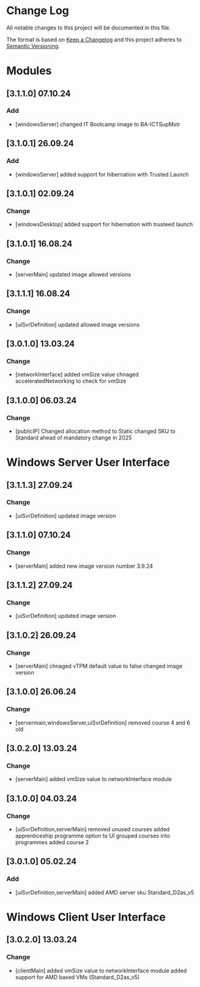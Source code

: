 # Change Log
All notable changes to this project will be documented in this file.
 
The format is based on [Keep a Changelog](http://keepachangelog.com/)
and this project adheres to [Semantic Versioning](http://semver.org/).


# Modules

## [3.1.1.0] 07.10.24
### Add
- [windowsServer]
  changed IT Bootcamp image to BA-ICTSupMstr

## [3.1.0.1] 26.09.24
### Add
- [windowsServer]
  added support for hibernation with Trusted Launch

## [3.1.0.1] 02.09.24
### Change
- [windowsDesktop]
  added support for hibernation with trusteed launch

## [3.1.0.1] 16.08.24
### Change
- [serverMain]
  updated image allowed versions

## [3.1.1.1] 16.08.24
### Change
- [uiSvrDefinition]
  updated allowed image versions

## [3.0.1.0] 13.03.24
### Change
- [networkInterface]
  added vmSize value
  chnaged acceleratedNetworking to check for vmSize

## [3.1.0.0] 06.03.24
### Change
- [publicIP]
  Changed allocation method to Static
  changed SKU to Standard ahead of mandatory change in 2025

# Windows Server User Interface

## [3.1.1.3] 27.09.24
### Change
- [uiSvrDefinition]
  updated image version

## [3.1.1.0] 07.10.24
### Change
- [serverMain]
  added new image version number 3.9.24

## [3.1.1.2] 27.09.24
### Change
- [uiSvrDefinition]
  updated image version

## [3.1.0.2] 26.09.24
### Change
- [serverMain]
  chnaged vTPM default value to false
  changed image version

## [3.1.0.0] 26.06.24
### Change
- [servermain,windowsServer,uiSvrDefinition]
  removed course 4 and 6 old

## [3.0.2.0] 13.03.24
### Change
- [serverMain]
  added vmSize value to networkInterface module

## [3.1.0.0] 04.03.24
### Change
- [uiSvrDefinition,serverMain]
  removed unused courses
  added apprenticeship programme option to UI
  grouped courses into programmes
  added course 2

## [3.0.1.0] 05.02.24
### Add
- [uiSvrDefinition,serverMain]
  added AMD server sku Standard_D2as_v5


# Windows Client User Interface

## [3.0.2.0] 13.03.24
### Change
- [clientMain]
  added vmSize value to networkInterface module
  added support for AMD based VMs (Standard_D2as_v5)